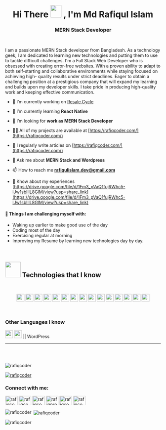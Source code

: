 <img src="https://i.ibb.co/7zhLCx6/2.png" alt="" /> </a><p align="center" > 

<h1 align="center">Hi There<a> <img src="https://media.giphy.com/media/hvRJCLFzcasrR4ia7z/giphy.gif" width="35px" height="40px" ></a> , I'm Md Rafiqul Islam </h1>

<h3 align="center"> MERN Stack Developer</h3>
<br />

 I am a passionate MERN Stack developer from Bangladesh. As a technology geek, I am dedicated to learning new technologies and putting them to use to tackle difficult challenges. I'm a Full Stack Web Developer who is obsessed with creating error-free websites. With a proven ability to adapt to both self-starting and collaborative environments while staying focused on achieving high- quality results under strict deadlines. Eager to obtain a challenging position at a prestigious company that will expand my learning and builds upon my developer skills. I take pride in producing high-quality work and keeping effective communication.



- 🔭 I’m currently working on [Resale Cycle](https://resalecyclebd.web.app/)

- 🌱 I’m currently learning **React Native**

- 👯 I’m looking for **work as MERN Stack Developer**

- 👨‍💻 All of my projects are available at [https://rafiqcoder.com/](https://rafiqcoder.com/)

- 📝 I regularly write articles on [https://rafiqcoder.com/](https://rafiqcoder.com/)

- 💬 Ask me about **MERN Stack and Wordpress**

- 📫 How to reach me **rafiqulislam.dev@gmail.com**

- 📄 Know about my experiences [https://drive.google.com/file/d/1Fm3_pVaQ1fujRWhc5-lJw1sblIlL8GlM/view?usp=share_link](https://drive.google.com/file/d/1Fm3_pVaQ1fujRWhc5-lJw1sblIlL8GlM/view?usp=share_link)


#### :muscle: Things I am challenging myself with:

- Waking up earlier to make good use of the day
- Coding most of the day
- Exercising regular at morning
- Improving my Resume by learning new technologies day by day.

<br />

<h2><img src = "https://media2.giphy.com/media/QssGEmpkyEOhBCb7e1/giphy.gif?cid=ecf05e47a0n3gi1bfqntqmob8g9aid1oyj2wr3ds3mg700bl&rid=giphy.gif" width='50'/>&nbsp;Technologies that I know</h2>

<br>
<p align="center">
<img src="https://img.shields.io/badge/HTML5-E34F26?style=for-the-badge&logo=html5&logoColor=white" height="25"/> <img src="https://img.shields.io/badge/CSS3-1572B6?style=for-the-badge&logo=css3&logoColor=white" height="25"/> <img src="https://img.shields.io/badge/javascript-F7DF1E.svg?&style=for-the-badge&logo=javascript&logoColor=white" height="25"/> <img src="https://img.shields.io/badge/React-20232A?style=for-the-badge&logo=react&logoColor=61DAFB" height="25"/> <img src="https://img.shields.io/badge/React_Router-CA4245?style=for-the-badge&logo=react-router&logoColor=white" height="25"/> <img src=" 	https://img.shields.io/badge/Sass-CC6699?style=for-the-badge&logo=sass&logoColor=white" height="25"/> <img src="https://img.shields.io/badge/Material--UI-0081CB?style=for-the-badge&logo=material-ui&logoColor=white" height="25"/> <img src="https://img.shields.io/badge/Bootstrap-563D7C?style=for-the-badge&logo=bootstrap&logoColor=white" height="25"/> <img src="https://img.shields.io/badge/Tailwind_CSS-38B2AC?style=for-the-badge&logo=tailwind-css&logoColor=white" height="25"/> <img src="https://img.shields.io/badge/Netlify-00C7B7?style=for-the-badge&logo=netlify&logoColor=white" height="25"/> <img src="https://img.shields.io/badge/Heroku-430098?style=for-the-badge&logo=heroku&logoColor=white" height="25"/> <img src="https://img.shields.io/badge/firebase-FFCA28.svg?&style=for-the-badge&logo=firebase&logoColor=white" height="25"/> <img src="https://img.shields.io/badge/Node.js-43853D?style=for-the-badge&logo=node.js&logoColor=white" height="25"/> <img src="https://img.shields.io/badge/-MongoDB-4DB33D?style=flat&logo=mongodb&logoColor=FFFFFF" height="25"/>
 <img src="https://img.shields.io/badge/-MongoDB-4DB33D?style=flat&logo=mongodb&logoColor=FFFFFF" height="25"/>
</p>
<br/>

### Other Languages I know
<img src="https://img.shields.io/badge/-C%20&%20C++-659ad2?style=flat&logo=c%2B%2B&logoColor=ffffff" height="25"/> <img src="https://img.shields.io/badge/-Php-black?style=flat&logo=php&logoColor=white" height="25"/> || WordPress

---

<br/> <br/>


<p align="left"> <img src="https://komarev.com/ghpvc/?username=rafiqcoder&label=Profile%20views&color=0e75b6&style=flat" alt="rafiqcoder" /> </p>

<p align="left"> <a href="https://github.com/ryo-ma/github-profile-trophy"><img src="https://github-profile-trophy.vercel.app/?username=rafiqcoder" alt="rafiqcoder" /></a> </p>

<h3 align="left">Connect with me:</h3>
<p align="left">
<a href="https://codepen.io/rafiqcoder" target="blank"><img align="center" src="https://raw.githubusercontent.com/rahuldkjain/github-profile-readme-generator/master/src/images/icons/Social/codepen.svg" alt="rafiqcoder" height="30" width="40" /></a>
<a href="https://twitter.com/rafiqcoder" target="blank"><img align="center" src="https://raw.githubusercontent.com/rahuldkjain/github-profile-readme-generator/master/src/images/icons/Social/twitter.svg" alt="rafiqcoder" height="30" width="40" /></a>
<a href="https://linkedin.com/in/rafiqcoder" target="blank"><img align="center" src="https://raw.githubusercontent.com/rahuldkjain/github-profile-readme-generator/master/src/images/icons/Social/linked-in-alt.svg" alt="rafiqcoder" height="30" width="40" /></a>
<a href="https://fb.com/rafiqprofile" target="blank"><img align="center" src="https://raw.githubusercontent.com/rahuldkjain/github-profile-readme-generator/master/src/images/icons/Social/facebook.svg" alt="rafiqprofile" height="30" width="40" /></a>
<a href="https://instagram.com/rafiqcoder" target="blank"><img align="center" src="https://raw.githubusercontent.com/rahuldkjain/github-profile-readme-generator/master/src/images/icons/Social/instagram.svg" alt="rafiqcoder" height="30" width="40" /></a>
<a href="https://www.youtube.com/c/rafiqcoder" target="blank"><img align="center" src="https://raw.githubusercontent.com/rahuldkjain/github-profile-readme-generator/master/src/images/icons/Social/youtube.svg" alt="rafiqcoder" height="30" width="40" /></a>
 
</p>



<p><img align="left" src="https://github-readme-stats.vercel.app/api/top-langs?username=rafiqcoder&show_icons=true&locale=en&layout=compact" alt="rafiqcoder" /></p>

<p>&nbsp;<img align="center" src="https://github-readme-stats.vercel.app/api?username=rafiqcoder&show_icons=true&locale=en" alt="rafiqcoder" /></p>

<p><img align="center" src="https://github-readme-streak-stats.herokuapp.com/?user=rafiqcoder&" alt="rafiqcoder" /></p>
<br>
<br />


